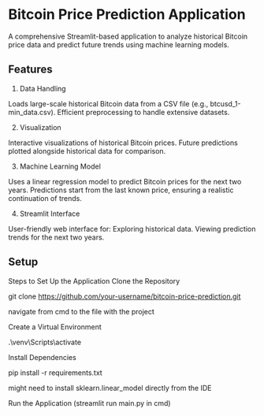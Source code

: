 # Bitcoin Price Prediction Application

A comprehensive Streamlit-based application to analyze historical Bitcoin price data and predict future trends using machine learning models.
## Features
1. Data Handling

Loads large-scale historical Bitcoin data from a CSV file (e.g., btcusd_1-min_data.csv).
Efficient preprocessing to handle extensive datasets.

2. Visualization

Interactive visualizations of historical Bitcoin prices.
Future predictions plotted alongside historical data for comparison.

3. Machine Learning Model

Uses a linear regression model to predict Bitcoin prices for the next two years.
Predictions start from the last known price, ensuring a realistic continuation of trends.

4. Streamlit Interface

User-friendly web interface for:
Exploring historical data.
Viewing prediction trends for the next two years.

## Setup
Steps to Set Up the Application
Clone the Repository

git clone https://github.com/your-username/bitcoin-price-prediction.git

navigate from cmd to the file with the project 

Create a Virtual Environment

.\venv\Scripts\activate

Install Dependencies

pip install -r requirements.txt

might need to install sklearn.linear_model directly from the IDE

Run the Application (streamlit run main.py in cmd)

